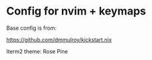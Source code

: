 # Config for nvim + keymaps

Base config is from:

https://github.com/dmmulroy/kickstart.nix

Iterm2 theme: 
Rose Pine 
